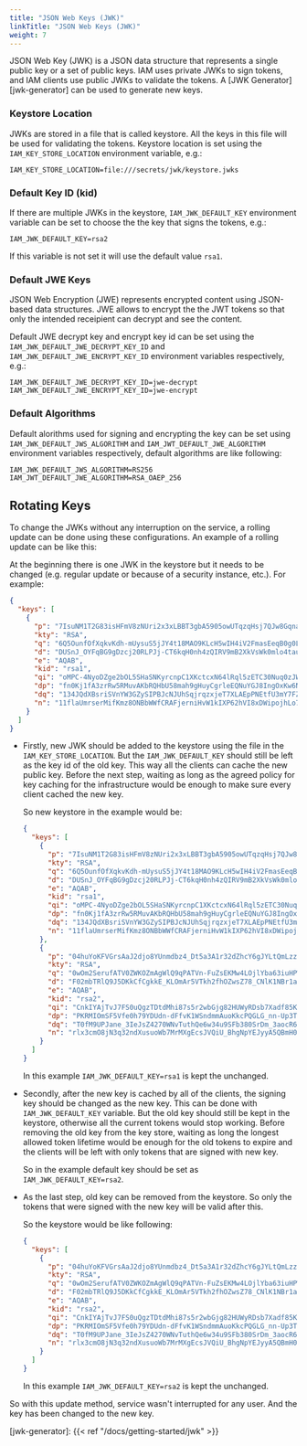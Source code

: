 ```yaml
---
title: "JSON Web Keys (JWK)"
linkTitle: "JSON Web Keys (JWK)"
weight: 7
---
```

  
  
JSON Web Key (JWK) is a JSON data structure that represents a single public key or a set of
public keys. IAM uses private JWKs to sign tokens, and IAM clients use public JWKs to validate the tokens.
A [JWK Generator][jwk-generator] can be used to generate new keys.

### Keystore Location

JWKs are stored in a file that is called keystore. All the keys in this file will be 
used for validating the tokens. Keystore location is set using the `IAM_KEY_STORE_LOCATION` 
environment variable, e.g.:

```env
IAM_KEY_STORE_LOCATION=file:///secrets/jwk/keystore.jwks
```


### Default Key ID (kid)

If there are multiple JWKs in the keystore, `IAM_JWK_DEFAULT_KEY` environment variable
can be set to choose the the key that signs the tokens, e.g.:

```env
IAM_JWK_DEFAULT_KEY=rsa2
```

If this variable is not set it will use the default value `rsa1`.


### Default JWE Keys

JSON Web Encryption (JWE) represents encrypted content using JSON-based data structures.
JWE allows to encrypt the the JWT tokens so that only the intended receipient can decrypt
and see the content.  

Default JWE decrypt key and encrypt key id can be set using the
 `IAM_JWK_DEFAULT_JWE_DECRYPT_KEY_ID` and `IAM_JWK_DEFAULT_JWE_ENCRYPT_KEY_ID` 
 environment variables respectively, e.g.:

 ```env
IAM_JWK_DEFAULT_JWE_DECRYPT_KEY_ID=jwe-decrypt
IAM_JWK_DEFAULT_JWE_ENCRYPT_KEY_ID=jwe-encrypt
```

### Default Algorithms

Default alorithms used for signing and encrypting the key can be set using 
`IAM_JWK_DEFAULT_JWS_ALGORITHM` and `IAM_JWT_DEFAULT_JWE_ALGORITHM` environment variables
respectively, default algorithms are like following:
```env
IAM_JWK_DEFAULT_JWS_ALGORITHM=RS256
IAM_JWT_DEFAULT_JWE_ALGORITHM=RSA_OAEP_256
```

## Rotating Keys

To change the JWKs without any interruption on the service, a rolling update can be done 
using these configurations. An example of a rolling update can be like this:  

At the beginning there is one JWK in the keystore but it needs to be changed (e.g. regular
update or because of a security instance, etc.). For example:
```json
{
  "keys": [
    {
      "p": "7IsuNM1T2G83isHFmV8zNUri2x3xLBBT3gbA5905owUTqzqHsj7QJw8GqnadNse9G3FRFLB-ShNq64yvr7hXPO35E5HSrRsWKxYgzdPKPdl-M5xc6O-QQlKmkmje_r82M5KGbDpV_uBjoQHPGMxME6MlFaYtCFSd_keKvzpkev8",
      "kty": "RSA",
      "q": "6Q5OunfOfXqkvKdh-mUysuS5jJY4t18MAO9KLcH5wIH4iV2FmasEeqB0g0LSNrgitv9icGhQiRUVR8dqpATBgrhZiQlB1KneUdIe8W_QQQVhA_tqJgEuAb_kl8QDHvIyXAs8onYCSDtgSD6gw-qDivGpf7TzXZcosWrgSQDYi9k",
      "d": "DUSnJ_OYFqBG9gDzcj20RLPJj-CT6kqH0nh4zQIRV9mB2XkVsWk0mlo4tauqBXT8lrTN5ACyaIhFMItDqkApJeBtvyMf3E8G3tBEQnwEa8HABcCd54ZzC94t-U-pazXvoqpNxEfu6qCFFdV7u-0OgDmYbTT6_c4jDQ9jTZozuzxoh_qv6iOijBJ62yJLf4kvIOB-ghYwig6Cz1OLSgh_Y8EIO-6wk-aSZWXS7l7xnM7_8BBOzKxVG73YfPQi-9fPVnee8Cijd3RU5_uUw4yh5I87wYZzPzN3gK6Pazf6BZ-9vs1SboEyeVtd3TiOB2aBOyS4Ntohj6eljsfXEHYN4Q",
      "e": "AQAB",
      "kid": "rsa1",
      "qi": "oMPC-4NyoDZge2bOL5SHaSNKyrcnpC1XKctcxN64lRql5zETC30Nuq0zJWwFQQfVgkS8fiMRV1NEMy98EbTAj8k63PBfp5jywIx5atQFjZ101tYEsxHG4bfAuTxIwUFALS3KLIHyGAlTognRZ3UWNX0FHwH2AJUS0LJdbCuHqGA",
      "dp": "fn0Kj1fA3zrRw5RMuvAKbRQHbU58mah9gHuyCgrleEQNuYGJ8IngOxKw6NSWyyVR_WvCBMNANRJfGWhYxilYFQ_YIlvXAZQ7bXzeu9HmEt7LuoOBt1nrlVunESGdJTJQpJFU6mjjdXC-NenGuab9g365JPOAnzTIa6IMEqgB9Tc",
      "dq": "134JQdXBsriSVnYW3GZySIPBJcNJUhSqjrqzxjeT7XLAEpPNEtfU3mY7FZvVsA722mqt5O4veXFrKeG0M1DKdUpsT4-ltTQUg2dcgTY4Q8bre7ke32E73xZGEiaGFDkyY3VobXfciFmOn355PG49j14AsjroxGMel14RYK9Ni5E",
      "n": "11flaUmrserMifKmz8ONBbWWfCRAFjerniHvW1kIXP62hVI8xDWipojhLo7Ai-tV0jA4WSyodlfaA1NRXzZbbAC8pOOpPGkwLBHyOhcB4zpwTykvz5Ype3Mex20XIdBAc0DR4i8d9ZEpnIBqmPcmwP0gANmX82RZd3gZKxQ-umfDXZdNJqy2g1kawRjIP_CpznYzX8MY1OCfjZYXXsZvVeC2v0pRRre9tJEilCZEBY42jJyf6bY2cZhu2KTIpIx1_8Y2JB6AAAdnPsEgNRxMe0g5ShCmDvc93m9GsLZSy4Nm0pOWWVbx7-JK6-QWBdaiG_fAT_2OOndDL-hL1Ry3Jw"
    }
  ]
}
```

- Firstly, new JWK should be added to the keystore using the file in the `IAM_KEY_STORE_LOCATION`.
  But the `IAM_JWK_DEFAULT_KEY` should still be left as the key id of the old key. This way all the
  clients can cache the new public key. Before the next step, waiting as long as the agreed policy for 
  key caching for the infrastructure would be enough to make sure every client cached the new
  key.  

  So new keystore in the example would be:
  ```json
  {
    "keys": [
      {
        "p": "7IsuNM1T2G83isHFmV8zNUri2x3xLBBT3gbA5905owUTqzqHsj7QJw8GqnadNse9G3FRFLB-ShNq64yvr7hXPO35E5HSrRsWKxYgzdPKPdl-M5xc6O-QQlKmkmje_r82M5KGbDpV_uBjoQHPGMxME6MlFaYtCFSd_keKvzpkev8",
        "kty": "RSA",
        "q": "6Q5OunfOfXqkvKdh-mUysuS5jJY4t18MAO9KLcH5wIH4iV2FmasEeqB0g0LSNrgitv9icGhQiRUVR8dqpATBgrhZiQlB1KneUdIe8W_QQQVhA_tqJgEuAb_kl8QDHvIyXAs8onYCSDtgSD6gw-qDivGpf7TzXZcosWrgSQDYi9k",
        "d": "DUSnJ_OYFqBG9gDzcj20RLPJj-CT6kqH0nh4zQIRV9mB2XkVsWk0mlo4tauqBXT8lrTN5ACyaIhFMItDqkApJeBtvyMf3E8G3tBEQnwEa8HABcCd54ZzC94t-U-pazXvoqpNxEfu6qCFFdV7u-0OgDmYbTT6_c4jDQ9jTZozuzxoh_qv6iOijBJ62yJLf4kvIOB-ghYwig6Cz1OLSgh_Y8EIO-6wk-aSZWXS7l7xnM7_8BBOzKxVG73YfPQi-9fPVnee8Cijd3RU5_uUw4yh5I87wYZzPzN3gK6Pazf6BZ-9vs1SboEyeVtd3TiOB2aBOyS4Ntohj6eljsfXEHYN4Q",
        "e": "AQAB",
        "kid": "rsa1",
        "qi": "oMPC-4NyoDZge2bOL5SHaSNKyrcnpC1XKctcxN64lRql5zETC30Nuq0zJWwFQQfVgkS8fiMRV1NEMy98EbTAj8k63PBfp5jywIx5atQFjZ101tYEsxHG4bfAuTxIwUFALS3KLIHyGAlTognRZ3UWNX0FHwH2AJUS0LJdbCuHqGA",
        "dp": "fn0Kj1fA3zrRw5RMuvAKbRQHbU58mah9gHuyCgrleEQNuYGJ8IngOxKw6NSWyyVR_WvCBMNANRJfGWhYxilYFQ_YIlvXAZQ7bXzeu9HmEt7LuoOBt1nrlVunESGdJTJQpJFU6mjjdXC-NenGuab9g365JPOAnzTIa6IMEqgB9Tc",
        "dq": "134JQdXBsriSVnYW3GZySIPBJcNJUhSqjrqzxjeT7XLAEpPNEtfU3mY7FZvVsA722mqt5O4veXFrKeG0M1DKdUpsT4-ltTQUg2dcgTY4Q8bre7ke32E73xZGEiaGFDkyY3VobXfciFmOn355PG49j14AsjroxGMel14RYK9Ni5E",
        "n": "11flaUmrserMifKmz8ONBbWWfCRAFjerniHvW1kIXP62hVI8xDWipojhLo7Ai-tV0jA4WSyodlfaA1NRXzZbbAC8pOOpPGkwLBHyOhcB4zpwTykvz5Ype3Mex20XIdBAc0DR4i8d9ZEpnIBqmPcmwP0gANmX82RZd3gZKxQ-umfDXZdNJqy2g1kawRjIP_CpznYzX8MY1OCfjZYXXsZvVeC2v0pRRre9tJEilCZEBY42jJyf6bY2cZhu2KTIpIx1_8Y2JB6AAAdnPsEgNRxMe0g5ShCmDvc93m9GsLZSy4Nm0pOWWVbx7-JK6-QWBdaiG_fAT_2OOndDL-hL1Ry3Jw"
      },
      {
        "p": "04huYoKFVGrsAaJ2djo8YUnmdbz4_Dt5a3A1r32dZhcY6gJYLtQmLzzSt1m7Z3p8UsZ8eerDBYFQYWlMIDhmsNCeKw5kE6LuSi1JGE3boveKcIpBrI5oxIduZUTr8QBltcKuklzR_Nra-JIrR_Nkgd6nA7C7VPC3MDSmQpbAyx8",
        "kty": "RSA",
        "q": "0wOm2SerufATV0ZWKOZmAgWlQ9qPATVn-FuZsEKMw4LOjlYba63iuHPWhcvgEJEgqP4DKrCn49HI95eDbYpoCpfYDCBNN8K7Q_k3P8T7a_FN-xNc9OtG80lNiFb93CSwJndGhsXoaLjGFcTpIC9RnPzi_tC3OSvdHaXgymkwEyU",
        "d": "F02mbTRlQ9J5DKkCfCgkkE_KLOmAr5VTkh2fhOZwsZ78_CNlK1NBr1a0tNpdZbn0Rt31oKLHKhfw6DcV2koso3IZVJynHHvlX3DPI8f6csXLJZGKhG7Zh6X-WnibD65h9nZo8QUd_uRdEfx6aqxPNzVKxeAX6lh7pkvkSRB7zoX_H5Vf7pn9fWXzLDB1BQacFRtdqnEpiLur-Z1CcjC68DcRGrl-EqA37ZohnVPD7T7Lw14V_nfz5rrQZGqLImCOy5Daz4ZuRBXaiR47fkWfyy7PSLnwIAHIe24328zDygNSYohw84iY0440xlAutU8wSWhrMpn4PWB_fWKiFnbiCQ",
        "e": "AQAB",
        "kid": "rsa2",
        "qi": "CnkIYAjTvJ7FS0uQgzTDtdMhi87s5r2wbGjg82HUWyRDsb7Xadf85K0aqgc5UKiM-ZHA-uc9PMDyxxnxAz4MrxVr12Gx2SS_dPFoPYVnr2jE9nQLWDUqitES1NMozhTsngmfVfgux9Rr4-rJFHP10jU9hjh9ELyv4BGoopFaFYU",
        "dp": "PKRMIOmSF5Vfe0h79YDUdn-dFfvK1WSndmmAuoKkcPQGLG_nn-Up3Tjun6mV1CCFK6XDYaAvsJBV3tc0_7ermNz1uxoxDoATGCjLX7BSWvHkOkcodLOOzWiV-Wo8yaZ3ghgBu-voNzj2tXQR_FqGYcTW1HQCAGPR4Hv3ffeB5bk",
        "dq": "T0fM9UPJane_3IeJsZ4270WNvTuthQe6w34u9SFb380SrDm_3aocR68GB4j861yLh9K__9cVjSvxtMyRTaO1yV0ZiBzOxkd8smI9FtF8oSatZMr2nvKS2q9M2Q_OG1sRb7JapiJPWqEpk15DNJtyr2f4JULnxCwtzIjZN1NkA50",
        "n": "rlx3cmO8jN3q32ndXusuoWb7MrMXgEcsJVQiU_BhgNpYEJyyA5QBmH01y04_itbCvBzGHll8y768Zv76ohgcOOW_XtdlPyF1-GgBxVg-Ro-tj5zdP4znFXfNRn6ZGY60lvCFfh3XX-eQp7EZQbHI-wRask991d2-56PzorrJWHiYLza-C87MG-i2hxyQUs5vsdl92J1pqm8_4mjRZhARBQWGXlB-80TdsG3Tl5MliaHdWNJWQ_f43TfG0OfbiCtFITIoHMESL4IO9AxygnYznPXWIoWMsXpsEKUcOgzNqhngQWe9rvJKG5Cy0O0Y0-IJexTEuF68CZpwGra75cCoew"
      }
    ]
  }
  ```
  In this example `IAM_JWK_DEFAULT_KEY=rsa1` is kept the unchanged.

- Secondly, after the new key is cached by all of the clients, the signing key should be changed as the 
  new key. This can be done with `IAM_JWK_DEFAULT_KEY` variable. But the old key should still be kept in 
  the keystore, otherwise all the current tokens would stop working. Before removing the old key from the 
  key store, waiting as long the longest allowed token lifetime would be enough for the old tokens to expire 
  and the clients will be left with only tokens that are signed with new key.

  So in the example default key should be set as `IAM_JWK_DEFAULT_KEY=rsa2`.

- As the last step, old key can be removed from the keystore. So only the tokens that were signed with the new
  key will be valid after this.  

  So the keystore would be like following:

  ```json
  {
    "keys": [
      {
        "p": "04huYoKFVGrsAaJ2djo8YUnmdbz4_Dt5a3A1r32dZhcY6gJYLtQmLzzSt1m7Z3p8UsZ8eerDBYFQYWlMIDhmsNCeKw5kE6LuSi1JGE3boveKcIpBrI5oxIduZUTr8QBltcKuklzR_Nra-JIrR_Nkgd6nA7C7VPC3MDSmQpbAyx8",
        "kty": "RSA",
        "q": "0wOm2SerufATV0ZWKOZmAgWlQ9qPATVn-FuZsEKMw4LOjlYba63iuHPWhcvgEJEgqP4DKrCn49HI95eDbYpoCpfYDCBNN8K7Q_k3P8T7a_FN-xNc9OtG80lNiFb93CSwJndGhsXoaLjGFcTpIC9RnPzi_tC3OSvdHaXgymkwEyU",
        "d": "F02mbTRlQ9J5DKkCfCgkkE_KLOmAr5VTkh2fhOZwsZ78_CNlK1NBr1a0tNpdZbn0Rt31oKLHKhfw6DcV2koso3IZVJynHHvlX3DPI8f6csXLJZGKhG7Zh6X-WnibD65h9nZo8QUd_uRdEfx6aqxPNzVKxeAX6lh7pkvkSRB7zoX_H5Vf7pn9fWXzLDB1BQacFRtdqnEpiLur-Z1CcjC68DcRGrl-EqA37ZohnVPD7T7Lw14V_nfz5rrQZGqLImCOy5Daz4ZuRBXaiR47fkWfyy7PSLnwIAHIe24328zDygNSYohw84iY0440xlAutU8wSWhrMpn4PWB_fWKiFnbiCQ",
        "e": "AQAB",
        "kid": "rsa2",
        "qi": "CnkIYAjTvJ7FS0uQgzTDtdMhi87s5r2wbGjg82HUWyRDsb7Xadf85K0aqgc5UKiM-ZHA-uc9PMDyxxnxAz4MrxVr12Gx2SS_dPFoPYVnr2jE9nQLWDUqitES1NMozhTsngmfVfgux9Rr4-rJFHP10jU9hjh9ELyv4BGoopFaFYU",
        "dp": "PKRMIOmSF5Vfe0h79YDUdn-dFfvK1WSndmmAuoKkcPQGLG_nn-Up3Tjun6mV1CCFK6XDYaAvsJBV3tc0_7ermNz1uxoxDoATGCjLX7BSWvHkOkcodLOOzWiV-Wo8yaZ3ghgBu-voNzj2tXQR_FqGYcTW1HQCAGPR4Hv3ffeB5bk",
        "dq": "T0fM9UPJane_3IeJsZ4270WNvTuthQe6w34u9SFb380SrDm_3aocR68GB4j861yLh9K__9cVjSvxtMyRTaO1yV0ZiBzOxkd8smI9FtF8oSatZMr2nvKS2q9M2Q_OG1sRb7JapiJPWqEpk15DNJtyr2f4JULnxCwtzIjZN1NkA50",
        "n": "rlx3cmO8jN3q32ndXusuoWb7MrMXgEcsJVQiU_BhgNpYEJyyA5QBmH01y04_itbCvBzGHll8y768Zv76ohgcOOW_XtdlPyF1-GgBxVg-Ro-tj5zdP4znFXfNRn6ZGY60lvCFfh3XX-eQp7EZQbHI-wRask991d2-56PzorrJWHiYLza-C87MG-i2hxyQUs5vsdl92J1pqm8_4mjRZhARBQWGXlB-80TdsG3Tl5MliaHdWNJWQ_f43TfG0OfbiCtFITIoHMESL4IO9AxygnYznPXWIoWMsXpsEKUcOgzNqhngQWe9rvJKG5Cy0O0Y0-IJexTEuF68CZpwGra75cCoew"
      }
    ]
  }
  ```
  In this example `IAM_JWK_DEFAULT_KEY=rsa2` is kept the unchanged.

So with this update method, service wasn't interrupted for any user. And the key has been changed to the new key.


[jwk-generator]: {{< ref "/docs/getting-started/jwk" >}}